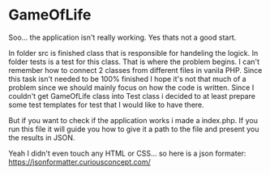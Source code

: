 # GameOfLife
Soo... the application isn't really working.
Yes thats not a good start.

In folder src is finished class that is responsible for handeling the logick. In folder tests is a test for this class.
That is where the problem begins. I can't remember how to connect 2 classes from different files in vanila PHP.
Since this task isn't needed to be 100% finished I hope it's not that much of a problem since we should mainly focus on
how the code is written. Since I couldn't get GameOfLife class into Test class i decided to at least prepare some 
test templates for test that I would like to have there.

But if you want to check if the application works i made a index.php. If you run this file it will guide you
how to give it a path to the file and present you the results in JSON.

Yeah I didn't even touch any HTML or CSS... so here is a json formater: https://jsonformatter.curiousconcept.com/
